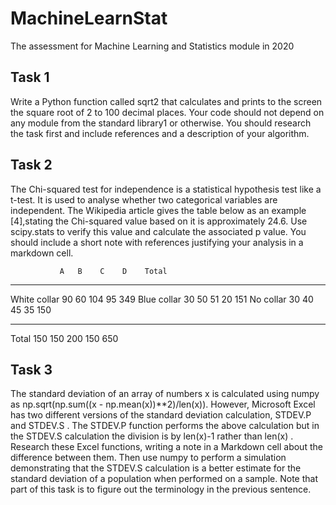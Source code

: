 # MachineLearnStat
The assessment for Machine Learning and Statistics module in 2020

## Task 1
Write a Python function called sqrt2 that calculates and prints to the screen the square root of 2 to 100 decimal places. Your code should
not depend on any module from the standard library1 or otherwise. You should research the task first and include references and a description of your algorithm.

## Task 2
The Chi-squared test for independence is a statistical hypothesis test like a t-test. It is used to analyse whether two categorical variables
are independent. The Wikipedia article gives the table below as an example [4],stating the Chi-squared value based on it is approximately 24.6. Use scipy.stats to verify this value and calculate the associated p value. You should include a short note with references justifying your analysis in a markdown cell. 


               A   B    C    D    Total
-----------------------------------------
White collar  90  60  104   95    349
Blue collar   30  50   51   20    151
No collar     30  40   45   35    150

-----------------------------------------
Total        150 150  200  150    650

## Task 3
The standard deviation of an array of numbers x is calculated using numpy as np.sqrt(np.sum((x - np.mean(x))**2)/len(x)). However, Microsoft Excel has two different versions of the standard deviation calculation, STDEV.P and STDEV.S . The STDEV.P function performs the above calculation but in the STDEV.S calculation the division is by len(x)-1 rather than len(x) . Research these Excel functions, writing a note in a Markdown cell about the difference between them. Then use numpy to perform a simulation demonstrating that the STDEV.S calculation is a better estimate for the standard deviation of a population when performed on a sample. Note that part of this task is to figure out the terminology in the previous sentence.